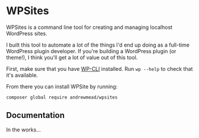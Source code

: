 # WPSites

WPSites is a command line tool for creating and managing localhost WordPress sites.

I built this tool to automate a lot of the things I'd end up doing as a full-time WordPress plugin developer. If you're building a WordPress plugin (or theme!), I think you'll get a lot of value out of this tool.

First, make sure that you have [WP-CLI](https://wp-cli.org/) installed. Run `wp --help` to check that it's available.

From there you can install WPSite by running:

```
composer global require andrewmead/wpsites
```

## Documentation

In the works...
